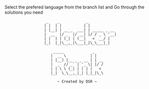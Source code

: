 Select the prefered language from the branch list and Go through the solutions you need

                       _    _            _             
                      | |  | |          | |            
                      | |__| | __ _  ___| | _____ _ __ 
                      |  __  |/ _` |/ __| |/ / _ \ '__|
                      | |  | | (_| | (__|   <  __/ |   
                      |_|  |_|\__,_|\___|_|\_\___|_|   
                      
                          _____             _    
                         |  __ \           | |   
                         | |__) |__ _ _ __ | | __
                         |  _  // _` | '_ \| |/ /
                         | | \ \ (_| | | | |   < 
                         |_|  \_\__,_|_| |_|_|\_\
                                                                          
                            ~ Created by DSR ~

